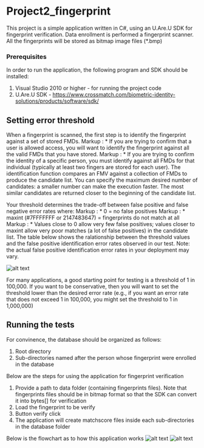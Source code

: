# Project2_fingerprint
This project is a simple application written in C#, using an U.Are.U SDK for fingerprint verification.
Data enrollment is performed a fingerprint scanner. All the fingerprints will be stored as bitmap image files (*.bmp)

### Prerequisites

In order to run the application, the following program and SDK should be installed:
1. Visual Studio 2010 or higher - for running the project code
2. U.Are.U SDK - https://www.crossmatch.com/biometric-identity-solutions/products/software/sdk/

## Setting error threshold
When a fingerprint is scanned, the first step is to identify the fingerprint against a set of stored FMDs.
Markup : * If you are trying to confirm that a user is allowed access, you will want to identify the fingerprint against all
the valid FMDs that you have stored.
Markup : * If you are trying to confirm the identity of a specific person, you must identify against all FMDs for that
individual (typically at least two fingers are stored for each user).
The identification function compares an FMV against a collection of FMDs to produce the candidate list. You
can specify the maximum desired number of candidates: a smaller number can make the execution faster. The
most similar candidates are returned closer to the beginning of the candidate list.

Your threshold determines the trade-off between false positive and false negative error rates where:
Markup : * 0 = no false positives
Markup : * maxint (#7FFFFFFF or 2147483647) = fingerprints do not match at all
Markup : * Values close to 0 allow very few false positives; values closer to maxint allow very poor matches (a lot of
false positives) in the candidate list. The table below shows the ralationship between the threshold values
and the false positive identification error rates observed in our test. Note: the actual false positive
identification error rates in your deployment may vary.

![alt text](https://user-images.githubusercontent.com/35852207/50937855-99f75b80-1443-11e9-80b1-6dfb8c98cb7b.PNG)

For many applications, a good starting point for testing is a threshold of 1 in 100,000. If you want to be
conservative, then you will want to set the threshold lower than the desired error rate (e.g., if you want an error
rate that does not exceed 1 in 100,000, you might set the threshold to 1 in 1,000,000)

## Running the tests
For convinence, the database should be organized as follows:
1. Root directory
2. Sub-directories named after the person whose fingerprint were enrolled in the database

Below are the steps for using the application for fingerprint verification
1. Provide a path to data folder (containing fingerprints files). Note that fingerprints files should be in bitmap format so that the SDK can convert it into bytes[] for verification
2. Load the fingerprint to be verify
3. Button verify click
4. The application will create matchscore files inside each sub-directories in the database folder

Below is the flowchart as to how this application works
![alt text](https://user-images.githubusercontent.com/35852207/50934068-762d1900-1435-11e9-9cbe-1baedc503651.PNG)
![alt text](https://user-images.githubusercontent.com/35852207/50934074-775e4600-1435-11e9-9848-268411507e18.PNG)

